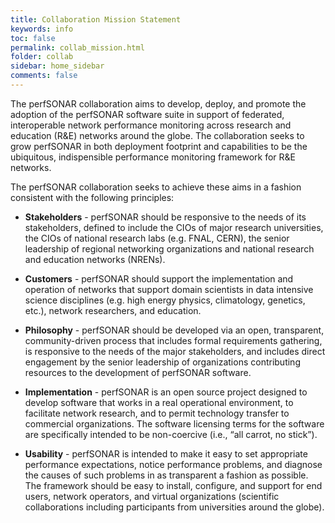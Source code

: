 ```yaml
---
title: Collaboration Mission Statement
keywords: info
toc: false
permalink: collab_mission.html
folder: collab
sidebar: home_sidebar
comments: false
---
```



The perfSONAR collaboration aims to develop, deploy, and promote the
adoption of the perfSONAR software suite in support of federated,
interoperable network performance monitoring across research and
education (R&amp;E) networks around the globe. The collaboration seeks
to grow perfSONAR in both deployment footprint and capabilities to be
the ubiquitous, indispensible performance monitoring framework for
R&amp;E networks.

The perfSONAR collaboration seeks to achieve these aims in a fashion
consistent with the following principles:

 * **Stakeholders** - perfSONAR should be responsive to the needs of
     its stakeholders, defined to include the CIOs of major research
     universities, the CIOs of national research labs (e.g. FNAL,
     CERN), the senior leadership of regional networking organizations
     and national research and education networks (NRENs).

 * **Customers** - perfSONAR should support the implementation and
     operation of networks that support domain scientists in data
     intensive science disciplines (e.g. high energy physics,
     climatology, genetics, etc.), network researchers, and education.

 * **Philosophy** - perfSONAR should be developed via an open,
     transparent, community-driven process that includes formal
     requirements gathering, is responsive to the needs of the major
     stakeholders, and includes direct engagement by the senior
     leadership of organizations contributing resources to the
     development of perfSONAR software.

 * **Implementation** - perfSONAR is an open source project designed
   to develop software that works in a real operational environment,
   to facilitate network research, and to permit technology transfer
   to commercial organizations. The software licensing terms for the
   software are specifically intended to be non-coercive (i.e., “all
   carrot, no stick”).

 * **Usability** - perfSONAR is intended to make it easy to set
     appropriate performance expectations, notice performance
     problems, and diagnose the causes of such problems in as
     transparent a fashion as possible. The framework should be easy
     to install, configure, and support for end users, network
     operators, and virtual organizations (scientific collaborations
     including participants from universities around the globe).
